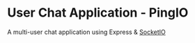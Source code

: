 # User Chat Application - PingIO
A multi-user chat application using Express & [SocketIO](https://socket.io/)
